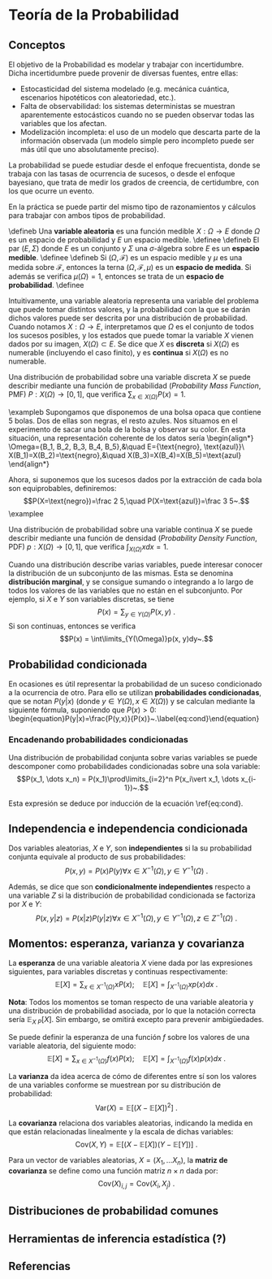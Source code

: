 # Teoría de la Probabilidad

## Conceptos

El objetivo de la Probabilidad es modelar y trabajar con incertidumbre. Dicha incertidumbre puede provenir de diversas fuentes, entre ellas:

* Estocasticidad del sistema modelado (e.g. mecánica cuántica, escenarios hipotéticos con aleatoriedad, etc.).
* Falta de observabilidad: los sistemas deterministas se muestran aparentemente estocásticos cuando no se pueden observar todas las variables que los afectan.
* Modelización incompleta: el uso de un modelo que descarta parte de la información observada (un modelo simple pero incompleto puede ser más útil que uno absolutamente preciso).

La probabilidad se puede estudiar desde el enfoque frecuentista, donde se trabaja con las tasas de ocurrencia de sucesos, o desde el enfoque bayesiano, que trata de medir los grados de creencia, de certidumbre, con los que ocurre un evento.

En la práctica se puede partir del mismo tipo de razonamientos y cálculos para trabajar con ambos tipos de probabilidad.

\defineb
Una **variable aleatoria** es una función medible $X:\Omega\rightarrow E$ donde $\Omega$ es un espacio de probabilidad y $E$ un espacio medible.
\definee
\defineb
El par $(E, \Sigma)$ donde $E$ es un conjunto y $\Sigma$ una $\sigma$-álgebra sobre $E$ es un **espacio medible**.
\definee
\defineb
Si $(\Omega, \mathcal{F})$ es un espacio medible y $\mu$ es una medida sobre $\mathcal{F}$, entonces la terna $(\Omega, \mathcal{F}, \mu)$ es un **espacio de medida**. Si además se verifica $\mu(\Omega)=1$, entonces se trata de un **espacio de probabilidad**.
\definee

Intuitivamente, una variable aleatoria representa una variable del problema que puede tomar distintos valores, y la probabilidad con la que se darán dichos valores puede ser descrita por una distribución de probabilidad. Cuando notamos $X:\Omega\rightarrow E$, interpretamos que $\Omega$ es el conjunto de todos los sucesos posibles, y los estados que puede tomar la variable $X$ vienen dados por su imagen, $X(\Omega)\subset E$. Se dice que $X$ es **discreta** si $X(\Omega)$ es numerable (incluyendo el caso finito), y es **continua** si $X(\Omega)$ es no numerable.

Una distribución de probabilidad sobre una variable discreta $X$ se puede describir mediante una función de probabilidad (*Probability Mass Function*, PMF) $P:X(\Omega)\rightarrow [0,1]$, que verifica $\sum_{x\in X(\Omega)} P(x)=1$.

\exampleb
Supongamos que disponemos de una bolsa opaca que contiene 5 bolas. Dos de ellas son negras, el resto azules. Nos situamos en el experimento de sacar una bola de la bolsa y observar su color. En esta situación, una representación coherente de los datos sería
\begin{align*}
\Omega=\{B_1, B_2, B_3, B_4, B_5\},&\quad E=\{\text{negro}, \text{azul}\}\\
X(B_1)=X(B_2)=\text{negro},&\quad X(B_3)=X(B_4)=X(B_5)=\text{azul}
\end{align*}

Ahora, si suponemos que los sucesos dados por la extracción de cada bola son equiprobables, definiremos:
$$P(X=\text{negro})=\frac 2 5,\quad P(X=\text{azul})=\frac 3 5~.$$
\examplee

Una distribución de probabilidad sobre una variable continua $X$ se puede describir mediante una función de densidad (*Probability Density Function*, PDF) $p:X(\Omega)\rightarrow [0,1]$, que verifica $\int_{X(\Omega)} x dx=1$.

Cuando una distribución describe varias variables, puede interesar conocer la distribución de un subconjunto de las mismas. Esta se denomina **distribución marginal**, y se consigue sumando o integrando a lo largo de todos los valores de las variables que no están en el subconjunto. Por ejemplo, si $X$ e $Y$ son variables discretas, se tiene $$P(x) = \sum_{y\in Y(\Omega)}P(x, y)~.$$ Si son continuas, entonces se verifica $$P(x) = \int\limits_{Y(\Omega)}p(x, y)dy~.$$

## Probabilidad condicionada

En ocasiones es útil representar la probabilidad de un suceso condicionado a la ocurrencia de otro. Para ello se utilizan **probabilidades condicionadas**, que se notan $P(y|x)$ (donde $y\in Y(\Omega), x\in X(\Omega)$) y se calculan mediante la siguiente fórmula, suponiendo que $P(x) > 0$:
\begin{equation}P(y|x)=\frac{P(y,x)}{P(x)}~.\label{eq:cond}\end{equation}

### Encadenando probabilidades condicionadas

Una distribución de probabilidad conjunta sobre varias variables se puede descomponer como probabilidades condicionadas sobre una sola variable:
$$P(x_1, \dots x_n) = P(x_1)\prod\limits_{i=2}^n P(x_i\vert x_1, \dots x_{i-1})~.$$

Esta expresión se deduce por inducción de la ecuación \ref{eq:cond}.

## Independencia e independencia condicionada

Dos variables aleatorias, $X$ e $Y$, son **independientes** si la su probabilidad conjunta equivale al producto de sus probabilidades:
$$P(x,y)=P(x)P(y)\forall x\in X^{-1}(\Omega),y\in Y^{-1}(\Omega)~.$$

Además, se dice que son **condicionalmente independientes** respecto a una variable $Z$ si la distribución de probabilidad condicionada se factoriza por $X$ e $Y$:
$$P(x,y|z)=P(x|z)P(y|z)\forall x\in X^{-1}(\Omega),y\in Y^{-1}(\Omega),z\in Z^{-1}(\Omega)~.$$

## Momentos: esperanza, varianza y covarianza

La **esperanza** de una variable aleatoria $X$ viene dada por las expresiones siguientes, para variables discretas y continuas respectivamente:
$$\mathbb E[X]=\sum_{x\in X^{-1}(\Omega)}xP(x);\quad \mathbb E[X]=\int_{X^{-1}(\Omega)}xp(x)dx~.$$

**Nota**: Todos los momentos se toman respecto de una variable aleatoria y una distribución de probabilidad asociada, por lo que la notación correcta sería $\mathbb E_{X~P}[X]$. Sin embargo, se omitirá excepto para prevenir ambigüedades.

Se puede definir la esperanza de una función $f$ sobre los valores de una variable aleatoria, del siguiente modo:
$$\mathbb E[X]=\sum_{x\in X^{-1}(\Omega)}f(x)P(x);\quad \mathbb E[X]=\int_{X^{-1}(\Omega)}f(x)p(x)dx~.$$

La **varianza** da idea acerca de cómo de diferentes entre sí son los valores de una variables conforme se muestrean por su distribución de probabilidad:
$$\mathrm{Var}(X)=\mathbb E[(X-\mathbb E[X])^2]~.$$

La **covarianza** relaciona dos variables aleatorias, indicando la medida en que están relacionadas linealmente y la escala de dichas variables:
$$\mathrm{Cov}(X, Y)=\mathbb E[(X-\mathbb E[X])(Y-\mathbb E[Y])]~.$$

Para un vector de variables aleatorias, $X=(X_1, \dots X_n)$, la **matriz de covarianza** se define como una función matriz $n\times n$ dada por:
$$\mathrm{Cov}(X)_{i,j}=\mathrm{Cov}(X_i, X_j)~.$$

## Distribuciones de probabilidad comunes

## Herramientas de inferencia estadística (?)

## Referencias
